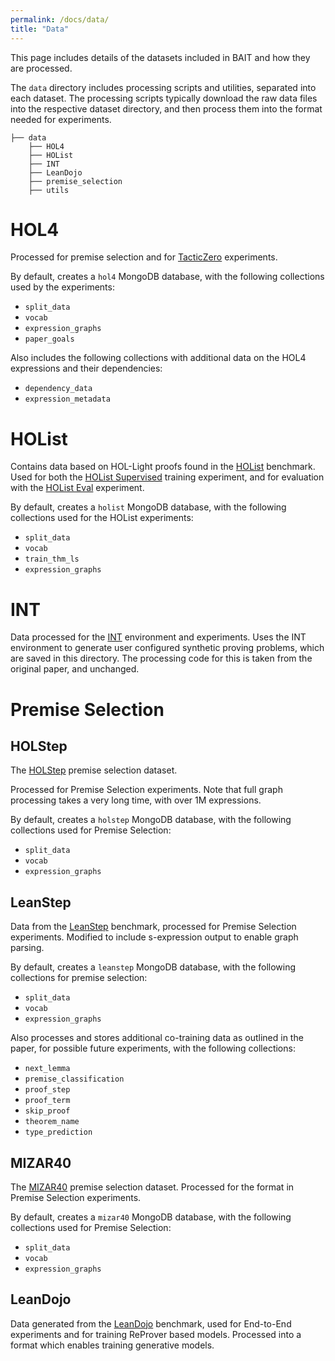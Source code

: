 ```yaml
---
permalink: /docs/data/
title: "Data"
---
```


This page includes details of the datasets included in BAIT and how they are processed.

The `data` directory includes processing scripts and utilities,
separated into each dataset. The processing scripts typically download the raw data files into the 
respective dataset directory, and then process them into the format needed for experiments.


```terminal
├── data
    ├── HOL4
    ├── HOList
    ├── INT
    ├── LeanDojo
    ├── premise_selection
    ├── utils
```

# HOL4

Processed for premise selection and for [TacticZero](/bait/docs/experiments/#tacticzero) experiments.

By default, creates a `hol4` MongoDB database, with the following collections used by the experiments:
- `split_data`
- `vocab`
- `expression_graphs`
- `paper_goals`

Also includes the following collections with additional data on the HOL4 expressions and their dependencies:
- `dependency_data`
- `expression_metadata`

# HOList

Contains data based on HOL-Light proofs found in the [HOList](https://arxiv.org/pdf/1904.03241v3.pdf) 
benchmark. Used for both the [HOList Supervised](/bait/docs/holist_training) training experiment,
and for evaluation with the [HOList Eval](/bait/docs/holist) experiment.

By default, creates a `holist` MongoDB database, with the following collections used for the HOList experiments:
- `split_data`
- `vocab`
- `train_thm_ls`
- `expression_graphs`

# INT 
Data processed for the [INT](https://github.com/albertqjiang/INT) environment and experiments.
Uses the INT environment to generate user configured synthetic proving problems, which are saved in this directory.
The processing code for this is taken from the original paper, and unchanged.

# Premise Selection 
## HOLStep
The [HOLStep](https://arxiv.org/abs/1703.00426) premise selection dataset.

Processed for Premise Selection experiments.
Note that full graph processing takes a very long time, with over 1M expressions.

By default, creates a `holstep` MongoDB database, with the following collections used for Premise Selection:
- `split_data`
- `vocab`
- `expression_graphs`
 
## LeanStep

Data from the [LeanStep](https://github.com/jesse-michael-han/lean-step-public) benchmark,
processed for Premise Selection experiments. Modified to include s-expression output to enable graph parsing.

By default, creates a `leanstep` MongoDB database, with the following collections for premise selection:
- `split_data`
- `vocab`
- `expression_graphs`


Also processes and stores additional co-training data as outlined in the paper, for possible future experiments,
with the following collections:
- `next_lemma`
- `premise_classification`
- `proof_step`
- `proof_term`
- `skip_proof`
- `theorem_name`
- `type_prediction`
 
## MIZAR40

The [MIZAR40](https://github.com/JUrban/deepmath) premise selection dataset. Processed for the format in Premise Selection experiments.

By default, creates a `mizar40` MongoDB database, with the following collections used for Premise Selection:
- `split_data`
- `vocab`
- `expression_graphs`

## LeanDojo

Data generated from the [LeanDojo](https://github.com/lean-dojo/LeanDojo) benchmark, 
used for End-to-End experiments and for training ReProver based models.
Processed into a format which enables training generative models.